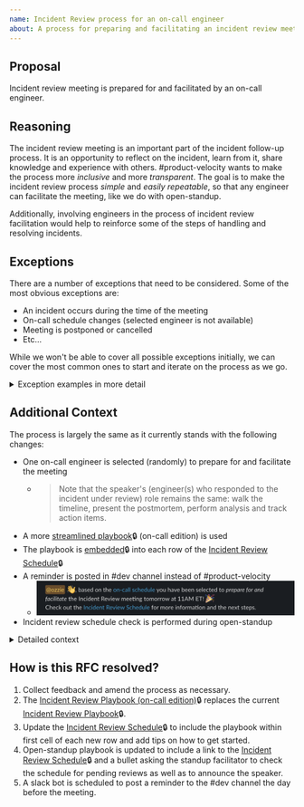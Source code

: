```yaml
---
name: Incident Review process for an on-call engineer
about: A process for preparing and facilitating an incident review meeting while on-call
---
```


## Proposal

Incident review meeting is prepared for and facilitated by an on-call engineer.

## Reasoning

The incident review meeting is an important part of the incident follow-up process. It is an opportunity to reflect on the incident, learn from it, share knowledge and experience with others. #product-velocity wants to make the process more _inclusive_ and more _transparent_. The goal is to make the incident review process _simple_ and _easily repeatable_, so that any engineer can facilitate the meeting, like we do with open-standup.

Additionally, involving engineers in the process of incident review facilitation would help to reinforce some of the steps of handling and resolving incidents.

## Exceptions

There are a number of exceptions that need to be considered. Some of the most obvious exceptions are:
- An incident occurs during the time of the meeting
- On-call schedule changes (selected engineer is not available)
- Meeting is postponed or cancelled
- Etc...

While we won't be able to cover all possible exceptions initially, we can cover the most common ones to start and iterate on the process as we go.

<details>
  <summary>Exception examples in more detail</summary>

### When there is no incident to review?

- If there is no incident to review, the meeting can be cancelled.

### Engineer is suddenly not available to facilitate the meeting, in the event of a sudden incident?

- The speaker can take over the facilitation of the meeting and catch up with the on-call engineer later.

### Engineer is on-call for two weeks in a row?

- This is rare but it happens (e.g. engineering manager). The engineer can keep the responsibility or delegate the preparation and/or facilitation to another engineer.

### The selected engineer asked for cover on the day of the meeting (scheduled override)?

- Engineer can delegate the facilitation to the other on-call engineer or whomever is covering the shift (override) on the day of the meeting.

### What to do when the speaker is not available.

- The meeting can be postponed or swapped with another meeting.

### What to do when multiple incidents occur during the same week and there are already pending reviews?

- Sometimes we have to schedule a catch-up meeting to review one or even multiple incidents in order to clear up the schedule and reduce the lead time between incident and review. This requires coordination and management of the schedule. If there are more than two pending reviews on the schedule, a catch-up meeting should be scheduled by the next on-call engineer who is selected to facilitate.

</details>

## Additional Context

The process is largely the same as it currently stands with the following changes:

- One on-call engineer is selected (randomly) to prepare for and facilitate the meeting
  - > Note that the speaker's (engineer(s) who responded to the incident under review) role remains the same: walk the timeline, present the postmortem, perform analysis and track action items.
- A more [streamlined playbook](https://www.notion.so/artsy/Incident-Review-Facilitation-Template-on-call-edition-195fbb6853ff423197a2ed9dd72fee45)🔒 (on-call edition) is used
- The playbook is [embedded](https://artsy.slack.com/archives/CE6URL06M/p1677690883019989?thread_ts=1677690844.434719&cid=CE6URL06M)🔒 into each row of the [Incident Review Schedule](https://www.notion.so/artsy/Incident-Reviews-725052225efc49e78532b13e166ba3c7)🔒
- A reminder is posted in #dev channel instead of #product-velocity
  - ![image-on-call-incident-review-1](./images/on-call-incident-review-1.png)
- Incident review schedule check is performed during open-standup

<details>
  <summary>Detailed context</summary>

### How does the Incident Review process work now?

When incidents occur, step #5 in the [resolve section](https://github.com/artsy/README/blob/main/playbooks/incident-handling.md#4-resolve) asks the responder to update the [Incident Review Schedule](https://www.notion.so/artsy/Incident-Reviews-725052225efc49e78532b13e166ba3c7)🔒 with the details of the incident, relevant dates and the speaker. The speaker is the engineer most familiar with the resolution and the one who will be presenting the postmortem.

Every other Wednesday at 10AM ET a reminder is posted in #product-velocity channel to check the schedule. This process is backed by a [Incident Review Playbook](https://www.notion.so/artsy/Incident-Review-Facilitation-a1355615adc24026a5ddc49fff2b6761)🔒.

The preparation and facilitation is performed by one of #product-velocity members:

<details>
  <summary>Steps in a nutshell</summary>

- Check the schedule the day before the meeting
  - Follow-up to ensure speaker will be available
  - Reschedule when necessary (speaker is not available)
  - Cancel when necessary (no incidents to review)
- Facilitate the meeting by following the playbook
  - Move the discussion forward
  - Aim to perform 5 whys analysis
  - Ask some questions to get a sense of response performance
  - Keep track of action items (speaker does this too and notes them in the postmortem)
- Close out the review with follow-up steps

</details>

### How will the on-call engineer be selected for facilitation?

A slack bot will post a reminder to the #dev channel the day before the meeting. The bot will perform a random selection out of the two on-call engineers and post the name of the selected engineer along with a link to the schedule where they can find the playbook.

### Time commitment

Expected time commitment is up to ~1.5 hours per (on-call) week. 30m prep, 30m meeting, 30m followup. Based on the current number of engineers and the structure of on-call schedule, most engineers participate in ~2 on-call shifts per year. This means the time commitment per year would be ~3h, if the engineer is selected to facilitate each time they are on-call.

> Time commitment could be reduced (~30m) by automating parts of the preparation the day before the meeting, leaving the facilitation (and follow-ups) to be the only time commitment.

</details>


## How is this RFC resolved?

1. Collect feedback and amend the process as necessary.
1. The [Incident Review Playbook (on-call edition)](https://www.notion.so/artsy/Incident-Review-Facilitation-Template-on-call-edition-195fbb6853ff423197a2ed9dd72fee45)🔒 replaces the current [Incident Review Playbook](https://www.notion.so/artsy/Incident-Review-Facilitation-a1355615adc24026a5ddc49fff2b6761)🔒.
1. Update the [Incident Review Schedule](https://www.notion.so/artsy/Incident-Reviews-725052225efc49e78532b13e166ba3c7)🔒 to include the playbook within first cell of each new row and add tips on how to get started.
1. Open-standup playbook is updated to include a link to the [Incident Review Schedule](https://www.notion.so/artsy/Incident-Reviews-725052225efc49e78532b13e166ba3c7)🔒 and a bullet asking the standup facilitator to check the schedule for pending reviews as well as to announce the speaker.
1. A slack bot is scheduled to post a reminder to the #dev channel the day before the meeting.

<!--
Things to do after you create the RFC:

- Publicise it. Post it on the different slack dev channels, talk about it in meetings, etc.
- Wait for some time to make sure as many people as possible have seen it and collect feedback
- Although encouraged, not everyone has to interact. A lack of response is assumed to be positive indifference.

Once the RFC is ready to be resolved, feel free to copy the resolution template that can be found here: https://github.com/artsy/README/blob/43c400d81ff9fee7276c3dd934de26b985da362f/playbooks/rfcs.md#resolution

You can now populate the template and post this as the last comment, if you want also post it on the bottom of RFC description, and finally close the issue.
-->


